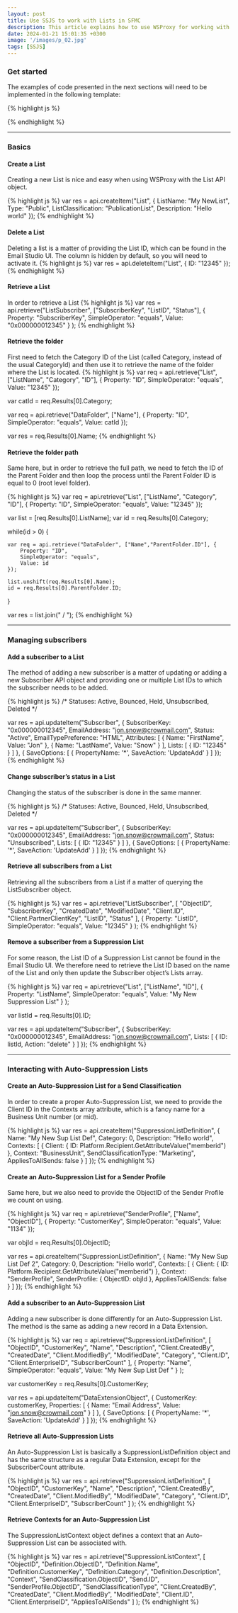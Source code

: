 ```yaml
---
layout: post
title: Use SSJS to work with Lists in SFMC
description: This article explains how to use WSProxy for working with subscriber Lists in server-side JavaScript in Salesforce Marketing Cloud...
date: 2024-01-21 15:01:35 +0300
image: '/images/p_02.jpg'
tags: [SSJS]
---
```

### Get started
The examples of code presented in the next sections will need to be implemented in the following template:

{% highlight js %}
<script runat="server">
	
    Platform.Load("core", "1");
	
    var api = new Script.Util.WSProxy();
	
	try {
	
		/////////////////////////////////////////////////
        ///// PASTE CODE HERE
        /////////////////////////////////////////////////

		Write(Stringify(res));
		
	} catch(error) {
		Write(Stringify(error));
	}
	
</script>
{% endhighlight %}

***

### Basics

#### Create a List
Creating a new List is nice and easy when using WSProxy with the List API object.

{% highlight js %}
var res = api.createItem("List", {
    ListName: "My NewList",
    Type: "Public",
    ListClassification: "PublicationList",
    Description: "Hello world"
});
{% endhighlight %}

#### Delete a List
Deleting a list is a matter of providing the List ID, which can be found in the Email Studio UI. The column is hidden by default, so you will need to activate it.
{% highlight js %}
var res = api.deleteItem("List", {
    ID: "12345"
});
{% endhighlight %}

#### Retrieve a List
In order to retrieve a List
{% highlight js %}
var res = api.retrieve("ListSubscriber", 
    ["SubscriberKey", "ListID", "Status"],
    {
        Property: "SubscriberKey",
        SimpleOperator: "equals",
        Value: "0x000000012345"
    }
);
{% endhighlight %}

#### Retrieve the folder
First need to fetch the Category ID of the List (called Category, instead of the usual CategoryId) and then use it to retrieve the name of the folder where the List is located.
{% highlight js %}
var req = api.retrieve("List", ["ListName", "Category", "ID"], {
    Property: "ID",
    SimpleOperator: "equals",
    Value: "12345"
});

var catId = req.Results[0].Category;

var req = api.retrieve("DataFolder", ["Name"], {
    Property: "ID",
    SimpleOperator: "equals",
    Value: catId
});

var res = req.Results[0].Name;
{% endhighlight %}

#### Retrieve the folder path
Same here, but in order to retrieve the full path, we need to fetch the ID of the Parent Folder and then loop the process until the Parent Folder ID is equal to 0 (root level folder).

{% highlight js %}
var req = api.retrieve("List", ["ListName", "Category", "ID"], {
    Property: "ID",
    SimpleOperator: "equals",
    Value: "12345"
});

var list = [req.Results[0].ListName];
var id = req.Results[0].Category;

while(id > 0) {

    var req = api.retrieve("DataFolder", ["Name","ParentFolder.ID"], { 
        Property: "ID", 
        SimpleOperator: "equals", 
        Value: id 
    });

    list.unshift(req.Results[0].Name);
    id = req.Results[0].ParentFolder.ID;
}

var res = list.join(" / ");
{% endhighlight %}

***

### Managing subscribers


#### Add a subscriber to a List
The method of adding a new subscriber is a matter of updating or adding a new Subscriber API object and providing one or multiple List IDs to which the subscriber needs to be added.

{% highlight js %}
/*
Statuses: Active, Bounced, Held, Unsubscribed, Deleted
*/

var res = api.updateItem("Subscriber", {
    SubscriberKey: "0x000000012345",
    EmailAddress: "jon.snow@crowmail.com",
    Status: "Active",
    EmailTypePreference: "HTML",
    Attributes: [
        {
            Name: "FirstName",
            Value: "Jon"
        },
        {
            Name: "LastName",
            Value: "Snow"
        }
    ],
    Lists: [
        {
            ID: "12345"
        }
    ]
}, 
{
    SaveOptions: [
        {
            PropertyName: '*',
            SaveAction: 'UpdateAdd'
        }
    ]
});
{% endhighlight %}

#### Change subscriber’s status in a List
Changing the status of the subscriber is done in the same manner.

{% highlight js %}
/*
Statuses: Active, Bounced, Held, Unsubscribed, Deleted
*/

var res = api.updateItem("Subscriber", {
    SubscriberKey: "0x000000012345",
    EmailAddress: "jon.snow@crowmail.com",
    Status: "Unsubscribed",
    Lists: [
        {
            ID: "12345"
        }
    ]
}, 
{
    SaveOptions: [
        {
            PropertyName: '*',
            SaveAction: 'UpdateAdd'
        }
    ]
});
{% endhighlight %}

#### Retrieve all subscribers from a List
Retrieving all the subscribers from a List if a matter of querying the ListSubscriber object.

{% highlight js %}
var res = api.retrieve("ListSubscriber", 
    [
        "ObjectID", 
        "SubscriberKey", 
        "CreatedDate",
        "ModifiedDate",
        "Client.ID",
        "Client.PartnerClientKey",
        "ListID",
        "Status"
    ],
    {
        Property: "ListID",
        SimpleOperator: "equals",
        Value: "12345"
    }
);
{% endhighlight %}

#### Remove a subscriber from a Suppression List
For some reason, the List ID of a Suppression List cannot be found in the Email Studio UI. We therefore need to retrieve the List ID based on the name of the List and only then update the Subscriber object’s Lists array.

{% highlight js %}
var req = api.retrieve("List", 
    ["ListName", "ID"],
    {
        Property: "ListName",
        SimpleOperator: "equals",
        Value: "My New Suppression List"
    }
);

var listId = req.Results[0].ID;

var res = api.updateItem("Subscriber", {
    SubscriberKey: "0x000000012345",
    EmailAddress: "jon.snow@crowmail.com",
    Lists: [
        {
            ID: listId,
            Action: "delete"
        }
    ]
});
{% endhighlight %}

***

### Interacting with Auto-Suppression Lists

#### Create an Auto-Suppression List for a Send Classification
In order to create a proper Auto-Suppression List, we need to provide the Client ID in the Contexts array attribute, which is a fancy name for a Business Unit number (or mid).

{% highlight js %}
var res = api.createItem("SuppressionListDefinition", {
    Name: "My New Sup List Def",
    Category: 0,
    Description: "Hello world",
    Contexts: [
        {
            Client: {
                ID: Platform.Recipient.GetAttributeValue("memberid")
            },
            Context: "BusinessUnit",
            SendClassificationType: "Marketing",
            AppliesToAllSends: false
        }
    ]
});
{% endhighlight %}

#### Create an Auto-Suppression List for a Sender Profile
Same here, but we also need to provide the ObjectID of the Sender Profile we count on using.

{% highlight js %}
var req = api.retrieve("SenderProfile", ["Name", "ObjectID"], {
    Property: "CustomerKey",
    SimpleOperator: "equals",
    Value: "1134"
});

var objId = req.Results[0].ObjectID;

var res = api.createItem("SuppressionListDefinition", {
    Name: "My New Sup List Def 2",
    Category: 0,
    Description: "Hello world",
    Contexts: [
        {
            Client: {
                ID: Platform.Recipient.GetAttributeValue("memberid")
            },
            Context: "SenderProfile",
            SenderProfile: {
                ObjectID: objId
            },
            AppliesToAllSends: false
        }
    ]
});
{% endhighlight %}

#### Add a subscriber to an Auto-Suppression List
Adding a new subscriber is done differently for an Auto-Suppression List. The method is the same as adding a new record in a Data Extension.

{% highlight js %}
var req = api.retrieve("SuppressionListDefinition", 
    [
        "ObjectID",
        "CustomerKey",
        "Name",
        "Description",
        "Client.CreatedBy",
        "CreatedDate",
        "Client.ModifiedBy",
        "ModifiedDate",
        "Category",
        "Client.ID",
        "Client.EnterpriseID",
        "SubscriberCount"
    ],
    {
        Property: "Name",
        SimpleOperator: "equals",
        Value: "My New Sup List Def "
    }
);

var customerKey = req.Results[0].CustomerKey;

var res = api.updateItem("DataExtensionObject", {
    CustomerKey: customerKey,
    Properties: [
        {
            Name: "Email Address",
            Value: "jon.snow@crowmail.com"
        }
    ]
}, 
{
    SaveOptions: [
        {
            PropertyName: '*',
            SaveAction: 'UpdateAdd'
        }
    ]
});
{% endhighlight %}

#### Retrieve all Auto-Suppression Lists
An Auto-Suppression List is basically a SuppressionListDefinition object and has the same structure as a regular Data Extension, except for the SubscriberCount attribute.

{% highlight js %}
var res = api.retrieve("SuppressionListDefinition", 
    [
        "ObjectID",
        "CustomerKey",
        "Name",
        "Description",
        "Client.CreatedBy",
        "CreatedDate",
        "Client.ModifiedBy",
        "ModifiedDate",
        "Category",
        "Client.ID",
        "Client.EnterpriseID",
        "SubscriberCount"
    ]
);
{% endhighlight %}

#### Retrieve Contexts for an Auto-Suppression List
The SuppressionListContext object defines a context that an Auto-Suppression List can be associated with.

{% highlight js %}
var res = api.retrieve("SuppressionListContext", 
    [
        "ObjectID",
        "Definition.ObjectID",
        "Definition.Name",
        "Definition.CustomerKey",
        "Definition.Category",
        "Definition.Description",
        "Context",
        "SendClassification.ObjectID",
        "Send.ID",
        "SenderProfile.ObjectID",
        "SendClassificationType",
        "Client.CreatedBy",
        "CreatedDate",
        "Client.ModifiedBy",
        "ModifiedDate",
        "Client.ID",
        "Client.EnterpriseID",
        "AppliesToAllSends"
    ]
);
{% endhighlight %}